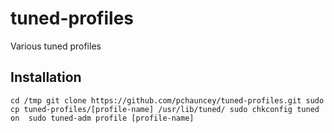 # tuned-profiles
Various tuned profiles

## Installation
`cd /tmp
git clone https://github.com/pchauncey/tuned-profiles.git
sudo cp tuned-profiles/[profile-name] /usr/lib/tuned/
sudo chkconfig tuned on 
sudo tuned-adm profile [profile-name]
`

